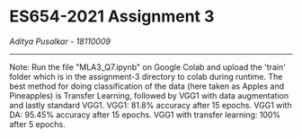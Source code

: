 # ES654-2021 Assignment 3

*Aditya Pusalkar* - *18110009*

------

Note: Run the file "MLA3_Q7.ipynb" on Google Colab and upload the 'train' folder which is in the assignment-3 directory to colab during runtime.
The best method for doing classification of the data (here taken as Apples and Pineapples) is Transfer Learning, followed by VGG1 with data augmentation and lastly standard VGG1. 
VGG1: 81.8% accuracy after 15 epochs.
VGG1 with DA: 95.45% accuracy after 15 epochs.
VGG1 with transfer learning: 100% after 5 epochs.

